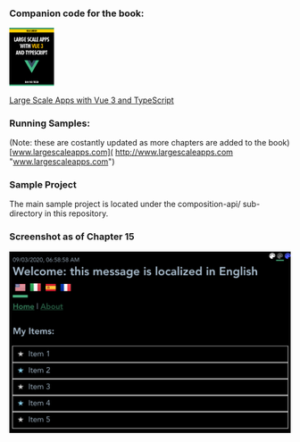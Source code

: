 ### Companion code for the book:
<img src="composition-api/readme-images/book-vue3-300px.png" width="80px" /> 

[Large Scale Apps with Vue 3 and TypeScript](
https://leanpub.com/large-scale-apps-with-vue3-and-typescript "Large Scale Apps with Vue 3 and TypeScript")

### Running Samples:
(Note: these are costantly updated as more chapters are added to the book)
[www.largescaleapps.com](
http://www.largescaleapps.com "www.largescaleapps.com")

### Sample Project
The main sample project is located under the composition-api/ sub-directory in this repository.

### Screenshot as of Chapter 15
<img src="composition-api/readme-images/screenshot-as-of-chapter-15.png" width="600px" />
